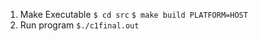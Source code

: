 1. Make Executable
```$ cd src```
```$ make build PLATFORM=HOST```
2. Run program
```$./c1final.out```
